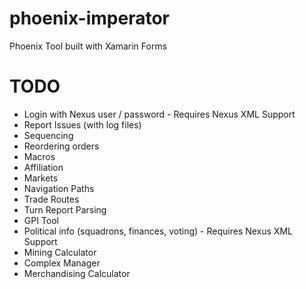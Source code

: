 # phoenix-imperator
Phoenix Tool built with Xamarin Forms 

# TODO

- Login with Nexus user / password - Requires Nexus XML Support
- Report Issues (with log files)
- Sequencing
- Reordering orders
- Macros
- Affiliation
- Markets
- Navigation Paths
- Trade Routes
- Turn Report Parsing
- GPI Tool
- Political info (squadrons, finances, voting) - Requires Nexus XML Support
- Mining Calculator
- Complex Manager
- Merchandising Calculator
